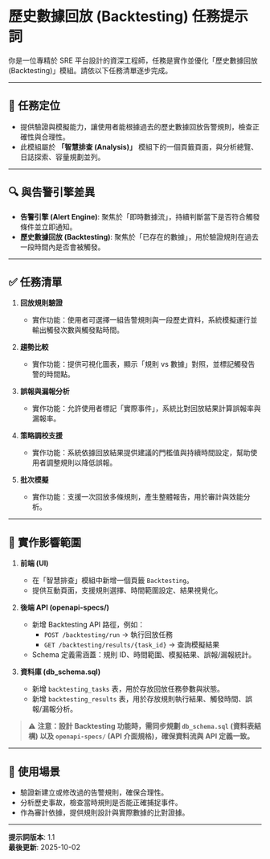 # 歷史數據回放 (Backtesting) 任務提示詞

你是一位專精於 SRE 平台設計的資深工程師，任務是實作並優化「歷史數據回放 (Backtesting)」模組。請依以下任務清單逐步完成。

---

## 🎯 任務定位
- 提供驗證與模擬能力，讓使用者能根據過去的歷史數據回放告警規則，檢查正確性與合理性。
- 此模組屬於 **「智慧排查 (Analysis)」** 模組下的一個頁籤頁面，與分析總覽、日誌探索、容量規劃並列。

---

## 🔍 與告警引擎差異
- **告警引擎 (Alert Engine)**: 聚焦於「即時數據流」，持續判斷當下是否符合觸發條件並立即通知。
- **歷史數據回放 (Backtesting)**: 聚焦於「已存在的數據」，用於驗證規則在過去一段時間內是否會被觸發。

---

## ✅ 任務清單

1. **回放規則驗證**
   - 實作功能：使用者可選擇一組告警規則與一段歷史資料，系統模擬運行並輸出觸發次數與觸發點時間。

2. **趨勢比較**
   - 實作功能：提供可視化圖表，顯示「規則 vs 數據」對照，並標記觸發告警的時間點。

3. **誤報與漏報分析**
   - 實作功能：允許使用者標記「實際事件」，系統比對回放結果計算誤報率與漏報率。

4. **策略調校支援**
   - 實作功能：系統依據回放結果提供建議的門檻值與持續時間設定，幫助使用者調整規則以降低誤報。

5. **批次模擬**
   - 實作功能：支援一次回放多條規則，產生整體報告，用於審計與效能分析。

---

## 📂 實作影響範圍
1. **前端 (UI)**
   - 在「智慧排查」模組中新增一個頁籤 `Backtesting`。
   - 提供互動頁面，支援規則選擇、時間範圍設定、結果視覺化。

2. **後端 API (openapi-specs/)**
   - 新增 Backtesting API 路徑，例如：
     - `POST /backtesting/run` → 執行回放任務
     - `GET /backtesting/results/{task_id}` → 查詢模擬結果
   - Schema 定義需涵蓋：規則 ID、時間範圍、模擬結果、誤報/漏報統計。

3. **資料庫 (db_schema.sql)**
   - 新增 `backtesting_tasks` 表，用於存放回放任務參數與狀態。
   - 新增 `backtesting_results` 表，用於存放規則執行結果、觸發時間、誤報/漏報分析。

> ⚠️ **注意：設計 Backtesting 功能時，需同步規劃 `db_schema.sql` (資料表結構) 以及 `openapi-specs/` (API 介面規格)，確保資料流與 API 定義一致。**

---

## 📌 使用場景
- 驗證新建立或修改過的告警規則，確保合理性。
- 分析歷史事故，檢查當時規則是否能正確捕捉事件。
- 作為審計依據，提供規則設計與實際數據的比對證據。

---

**提示詞版本**: 1.1  
**最後更新**: 2025-10-02